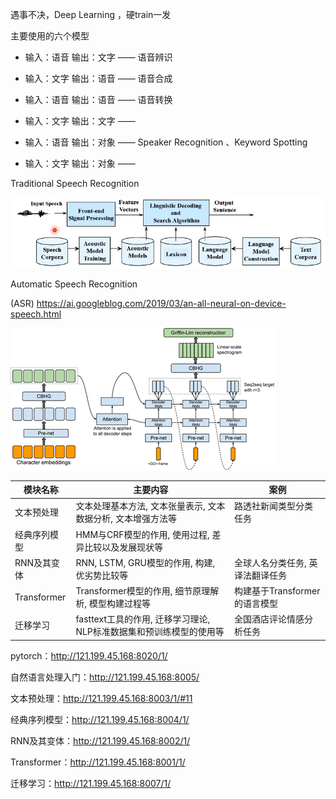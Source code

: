 遇事不决，Deep Learning ，硬train一发

主要使用的六个模型

- 输入：语音    输出：文字 —— 语音辨识

- 输入：文字    输出：语音 —— 语音合成

- 输入：语音    输出：语音 —— 语音转换

- 输入：文字    输出：文字 —— 

- 输入：语音    输出：对象 —— Speaker Recognition 、Keyword Spotting

- 输入：文字    输出：对象 —— 

  

Traditional Speech Recognition

![image-20220418152812349](img/image-20220418152812349.png)

Automatic Speech Recognition 

(ASR) https://ai.googleblog.com/2019/03/an-all-neural-on-device-speech.html

![image-20220418214331701](img/image-20220418214331701.png)

| 模块名称     | 主要内容                                                     | 案例                             |
| ------------ | ------------------------------------------------------------ | -------------------------------- |
| 文本预处理   | 文本处理基本方法, 文本张量表示, 文本数据分析, 文本增强方法等 | 路透社新闻类型分类任务           |
| 经典序列模型 | HMM与CRF模型的作用, 使用过程, 差异比较以及发展现状等         |                                  |
| RNN及其变体  | RNN, LSTM, GRU模型的作用, 构建, 优劣势比较等                 | 全球人名分类任务, 英译法翻译任务 |
| Transformer  | Transformer模型的作用, 细节原理解析, 模型构建过程等          | 构建基于Transformer的语言模型    |
| 迁移学习     | fasttext工具的作用, 迁移学习理论, NLP标准数据集和预训练模型的使用等 | 全国酒店评论情感分析任务         |



pytorch：http://121.199.45.168:8020/1/

自然语言处理入门：http://121.199.45.168:8005/

文本预处理：http://121.199.45.168:8003/1/#11

经典序列模型：http://121.199.45.168:8004/1/

RNN及其变体：http://121.199.45.168:8002/1/

Transformer：http://121.199.45.168:8001/1/

迁移学习：http://121.199.45.168:8007/1/